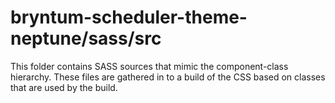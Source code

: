 # bryntum-scheduler-theme-neptune/sass/src

This folder contains SASS sources that mimic the component-class hierarchy. These files
are gathered in to a build of the CSS based on classes that are used by the build.
